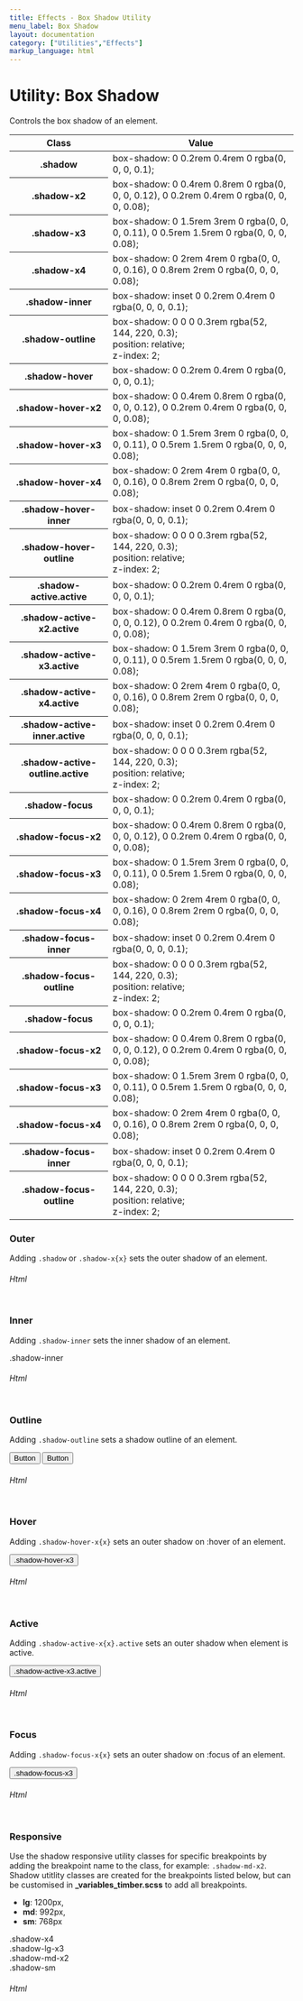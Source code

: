 ```yaml
---
title: Effects - Box Shadow Utility
menu_label: Box Shadow
layout: documentation
category: ["Utilities","Effects"]
markup_language: html
---
```


<div class="section-block">
  <div class="row pt-40 pt-md-40">
    <div class="col w-9/12 w-md-full order-2 content-inner">
      <h1 class="font-light">Utility: Box Shadow</h1>
      <p>Controls the box shadow of an element.</p>
      <!-- Classes -->
      <div class="table-scrollable h-400">
        <table class="table size-md rounded bg-white">
          <thead>
            <tr>
              <th> Class </th>
              <th> Value </th>
            </tr>
          </thead>
          <tbody class="font-mono">
            <tr>
              <th class="color-indigo">.shadow</th>
              <td> box-shadow: 0 0.2rem 0.4rem 0 rgba(0, 0, 0, 0.1); </td>
            </tr>
            <tr>
              <th class="color-indigo">.shadow-x2</th>
              <td> box-shadow: 0 0.4rem 0.8rem 0 rgba(0, 0, 0, 0.12), 0 0.2rem 0.4rem 0 rgba(0, 0, 0, 0.08); </td>
            </tr>
            <tr>
              <th class="color-indigo">.shadow-x3</th>
              <td> box-shadow: 0 1.5rem 3rem 0 rgba(0, 0, 0, 0.11), 0 0.5rem 1.5rem 0 rgba(0, 0, 0, 0.08); </td>
            </tr>
            <tr>
              <th class="color-indigo">.shadow-x4</th>
              <td> box-shadow: 0 2rem 4rem 0 rgba(0, 0, 0, 0.16), 0 0.8rem 2rem 0 rgba(0, 0, 0, 0.08); </td>
            </tr>
            <tr>
              <th class="color-indigo">.shadow-inner</th>
              <td> box-shadow: inset 0 0.2rem 0.4rem 0 rgba(0, 0, 0, 0.1); </td>
            </tr>
            <tr>
              <th class="color-indigo">.shadow-outline</th>
              <td> box-shadow: 0 0 0 0.3rem rgba(52, 144, 220, 0.3);<br> position: relative;<br> z-index: 2; </td>
            </tr>
            <tr>
              <th class="color-indigo">.shadow-hover</th>
              <td> box-shadow: 0 0.2rem 0.4rem 0 rgba(0, 0, 0, 0.1); </td>
            </tr>
            <tr>
              <th class="color-indigo">.shadow-hover-x2</th>
              <td> box-shadow: 0 0.4rem 0.8rem 0 rgba(0, 0, 0, 0.12), 0 0.2rem 0.4rem 0 rgba(0, 0, 0, 0.08); </td>
            </tr>
            <tr>
              <th class="color-indigo">.shadow-hover-x3</th>
              <td> box-shadow: 0 1.5rem 3rem 0 rgba(0, 0, 0, 0.11), 0 0.5rem 1.5rem 0 rgba(0, 0, 0, 0.08); </td>
            </tr>
            <tr>
              <th class="color-indigo">.shadow-hover-x4</th>
              <td> box-shadow: 0 2rem 4rem 0 rgba(0, 0, 0, 0.16), 0 0.8rem 2rem 0 rgba(0, 0, 0, 0.08); </td>
            </tr>
            <tr>
              <th class="color-indigo">.shadow-hover-inner</th>
              <td> box-shadow: inset 0 0.2rem 0.4rem 0 rgba(0, 0, 0, 0.1); </td>
            </tr>
            <tr>
              <th class="color-indigo">.shadow-hover-outline</th>
              <td> box-shadow: 0 0 0 0.3rem rgba(52, 144, 220, 0.3);<br> position: relative;<br> z-index: 2; </td>
            </tr>
            <tr>
              <th class="color-indigo">.shadow-active.active</th>
              <td> box-shadow: 0 0.2rem 0.4rem 0 rgba(0, 0, 0, 0.1); </td>
            </tr>
            <tr>
              <th class="color-indigo">.shadow-active-x2.active</th>
              <td> box-shadow: 0 0.4rem 0.8rem 0 rgba(0, 0, 0, 0.12), 0 0.2rem 0.4rem 0 rgba(0, 0, 0, 0.08); </td>
            </tr>
            <tr>
              <th class="color-indigo">.shadow-active-x3.active</th>
              <td> box-shadow: 0 1.5rem 3rem 0 rgba(0, 0, 0, 0.11), 0 0.5rem 1.5rem 0 rgba(0, 0, 0, 0.08); </td>
            </tr>
            <tr>
              <th class="color-indigo">.shadow-active-x4.active</th>
              <td> box-shadow: 0 2rem 4rem 0 rgba(0, 0, 0, 0.16), 0 0.8rem 2rem 0 rgba(0, 0, 0, 0.08); </td>
            </tr>
            <tr>
              <th class="color-indigo">.shadow-active-inner.active</th>
              <td> box-shadow: inset 0 0.2rem 0.4rem 0 rgba(0, 0, 0, 0.1); </td>
            </tr>
            <tr>
              <th class="color-indigo">.shadow-active-outline.active</th>
              <td> box-shadow: 0 0 0 0.3rem rgba(52, 144, 220, 0.3);<br> position: relative;<br> z-index: 2; </td>
            </tr>
            <tr>
              <th class="color-indigo">.shadow-focus</th>
              <td> box-shadow: 0 0.2rem 0.4rem 0 rgba(0, 0, 0, 0.1); </td>
            </tr>
            <tr>
              <th class="color-indigo">.shadow-focus-x2</th>
              <td> box-shadow: 0 0.4rem 0.8rem 0 rgba(0, 0, 0, 0.12), 0 0.2rem 0.4rem 0 rgba(0, 0, 0, 0.08); </td>
            </tr>
            <tr>
              <th class="color-indigo">.shadow-focus-x3</th>
              <td> box-shadow: 0 1.5rem 3rem 0 rgba(0, 0, 0, 0.11), 0 0.5rem 1.5rem 0 rgba(0, 0, 0, 0.08); </td>
            </tr>
            <tr>
              <th class="color-indigo">.shadow-focus-x4</th>
              <td> box-shadow: 0 2rem 4rem 0 rgba(0, 0, 0, 0.16), 0 0.8rem 2rem 0 rgba(0, 0, 0, 0.08); </td>
            </tr>
            <tr>
              <th class="color-indigo">.shadow-focus-inner</th>
              <td> box-shadow: inset 0 0.2rem 0.4rem 0 rgba(0, 0, 0, 0.1); </td>
            </tr>
            <tr>
              <th class="color-indigo">.shadow-focus-outline</th>
              <td> box-shadow: 0 0 0 0.3rem rgba(52, 144, 220, 0.3);<br> position: relative;<br> z-index: 2; </td>
            </tr>
            <tr>
              <th class="color-indigo">.shadow-focus</th>
              <td> box-shadow: 0 0.2rem 0.4rem 0 rgba(0, 0, 0, 0.1); </td>
            </tr>
            <tr>
              <th class="color-indigo">.shadow-focus-x2</th>
              <td> box-shadow: 0 0.4rem 0.8rem 0 rgba(0, 0, 0, 0.12), 0 0.2rem 0.4rem 0 rgba(0, 0, 0, 0.08); </td>
            </tr>
            <tr>
              <th class="color-indigo">.shadow-focus-x3</th>
              <td> box-shadow: 0 1.5rem 3rem 0 rgba(0, 0, 0, 0.11), 0 0.5rem 1.5rem 0 rgba(0, 0, 0, 0.08); </td>
            </tr>
            <tr>
              <th class="color-indigo">.shadow-focus-x4</th>
              <td> box-shadow: 0 2rem 4rem 0 rgba(0, 0, 0, 0.16), 0 0.8rem 2rem 0 rgba(0, 0, 0, 0.08); </td>
            </tr>
            <tr>
              <th class="color-indigo">.shadow-focus-inner</th>
              <td> box-shadow: inset 0 0.2rem 0.4rem 0 rgba(0, 0, 0, 0.1); </td>
            </tr>
            <tr>
              <th class="color-indigo">.shadow-focus-outline</th>
              <td> box-shadow: 0 0 0 0.3rem rgba(52, 144, 220, 0.3);<br> position: relative;<br> z-index: 2; </td>
            </tr>
          </tbody>
        </table>
      </div>
      <!-- Classes End -->
      <!-- Demo Block -->
      <div class="demo-block mt-80">
        <h3 class="font-light">Outer</h3>
        <p>Adding <code class="color-indigo font-bold">.shadow</code> or <code class="color-indigo font-bold">.shadow-x{x}</code> sets the outer shadow of an element.</p>
        <div class="p-30 flex justify-around rounded bg-grey-ultralight">
        </div>
      </div>
      <!-- Demo Block End -->
      <!-- code -->
      <h6 class="uppercase">Html</h6>
      <div class="rounded p-20 overflow-y-scroll mb-0 bg-gradient-grey-ultralight border-l border-4 border-solid border-indigo">
        <pre class="m-0 language-html"><code class="inline-block scrolling-touch"><!--<div class="w-100 h-100 shadow inline-flex items-center rounded bg-white color-grey-darkest"><span class="mx-auto"></span></div>
<div class="w-100 h-100 shadow-x2 inline-flex items-center rounded bg-white color-grey-darkest"><span class="mx-auto">x2</span></div>
<div class="w-100 h-100 shadow-x3 inline-flex items-center rounded bg-white color-grey-darkest"><span class="mx-auto">x3</span></div>
<div class="w-100 h-100 shadow-x4 inline-flex items-center rounded bg-white color-grey-darkest"><span class="mx-auto">x4</span></div>
--></code></pre>
      </div>
      <!-- code -->
      <!-- Demo Block -->
      <div class="demo-block mt-80">
        <h3 class="font-light">Inner</h3>
        <p>Adding <code class="color-indigo font-bold">.shadow-inner</code> sets the inner shadow of an element.</p>
        <div class="p-30 flex justify-around rounded bg-grey-ultralight">
          <div class="w-200 h-100 shadow-inner inline-flex items-center rounded bg-white color-grey-darkets"><span class="mx-auto">.shadow-inner</span></div>
        </div>
      </div>
      <!-- Demo Block End -->
      <!-- code -->
      <h6 class="uppercase">Html</h6>
      <div class="rounded p-20 overflow-y-scroll mb-0 bg-gradient-grey-ultralight border-l border-4 border-solid border-indigo">
        <pre class="m-0 language-html"><code class="inline-block scrolling-touch"><!--<div class="w-200 h-100 shadow-inner inline-flex items-center rounded bg-white color-grey-darkets"><span class="mx-auto">.shadow-inner</span></div>
--></code></pre>
      </div>
      <!-- code -->
      <!-- Demo Block -->
      <div class="demo-block mt-80">
        <h3 class="font-light">Outline</h3>
        <p>Adding <code class="color-indigo font-bold">.shadow-outline</code> sets a shadow outline of an element.</p>
        <div class="p-30 center rounded bg-grey-ultralight">
          <button class="button rounded bg-grey-darkest bg-hover-teal">Button</button>
          <button class="button rounded bg-grey-darkest bg-hover-teal shadow-outline">Button</button>
        </div>
      </div>
      <!-- Demo Block End -->
      <!-- code -->
      <h6 class="uppercase">Html</h6>
      <div class="rounded p-20 overflow-y-scroll mb-0 bg-gradient-grey-ultralight border-l border-4 border-solid border-indigo">
        <pre class="m-0 language-html"><code class="inline-block scrolling-touch"><!--<button class="button rounded bg-grey-darkest bg-hover-teal">Button</button>
<button class="button rounded bg-grey-darkest bg-hover-teal shadow-outline">Button</button>
--></code></pre>
      </div>
      <!-- code -->
      <!-- Demo Block -->
      <div class="demo-block mt-80">
        <h3 class="font-light">Hover</h3>
        <p>Adding <code class="color-indigo font-bold">.shadow-hover-x{x}</code> sets an outer shadow on :hover of an element.</p>
        <div class="p-30 center rounded bg-grey-ultralight">
          <button class="button shadow-hover-x3 rounded bg-grey-darkest bg-hover-teal">.shadow-hover-x3</button>
        </div>
      </div>
      <!-- Demo Block End -->
      <!-- code -->
      <h6 class="uppercase">Html</h6>
      <div class="rounded p-20 overflow-y-scroll mb-0 bg-gradient-grey-ultralight border-l border-4 border-solid border-indigo">
        <pre class="m-0 language-html"><code class="inline-block scrolling-touch"><!--<button class="button shadow-hover-x3 rounded bg-grey-darkest bg-hover-teal">.shadow-hover-x3</button>
--></code></pre>
      </div>
      <!-- code -->
      <!-- Demo Block -->
      <div class="demo-block mt-80">
        <h3 class="font-light">Active</h3>
        <p>Adding <code class="color-indigo font-bold">.shadow-active-x{x}.active</code> sets an outer shadow when element is active.</p>
        <div class="p-30 center rounded bg-grey-ultralight">
          <button class="button shadow-active-x3 active rounded bg-grey-darkest bg-hover-teal bg-active-teal">.shadow-active-x3.active</button>
        </div>
      </div>
      <!-- Demo Block End -->
      <!-- code -->
      <h6 class="uppercase">Html</h6>
      <div class="rounded p-20 overflow-y-scroll mb-0 bg-gradient-grey-ultralight border-l border-4 border-solid border-indigo">
        <pre class="m-0 language-html"><code class="inline-block scrolling-touch"><!--<button class="button shadow-active-x3 active rounded bg-grey-darkest bg-hover-teal bg-active-teal">.shadow-active-x3.active</button>
--></code></pre>
      </div>
      <!-- code -->
      <!-- Demo Block -->
      <div class="demo-block mt-80">
        <h3 class="font-light">Focus</h3>
        <p>Adding <code class="color-indigo font-bold">.shadow-focus-x{x}</code> sets an outer shadow on :focus of an element.</p>
        <div class="p-30 center rounded bg-grey-ultralight">
          <button class="button shadow-focus-x3 rounded bg-grey-darkest bg-hover-teal bg-focus-teal">.shadow-focus-x3</button>
        </div>
      </div>
      <!-- Demo Block End -->
      <!-- code -->
      <h6 class="uppercase">Html</h6>
      <div class="rounded p-20 overflow-y-scroll mb-0 bg-gradient-grey-ultralight border-l border-4 border-solid border-indigo">
        <pre class="m-0 language-html"><code class="inline-block scrolling-touch"><!--<button class="button shadow-focus-x3 rounded bg-grey-darkest bg-hover-teal bg-focus-teal">.shadow-focus-x3</button>
--></code></pre>
      </div>
      <!-- code -->
      <!-- Demo Block -->
      <div class="demo-block mt-80">
        <h3 class="font-light">Responsive</h3>
        <p>Use the shadow responsive utility classes for specific breakpoints by adding the breakpoint name to the class, for example: <code class="color-indigo font-bold">.shadow-md-x2</code>. Shadow utitlity classes are created for the breakpoints listed below, but can be customised in <strong>_variables_timber.scss</strong> to add all breakpoints.</p>
        <ul class="list-none">
          <li><strong>lg</strong>: 1200px,</li>
          <li><strong>md</strong>: 992px,</li>
          <li><strong>sm</strong>: 768px</li>
        </ul>
        <div class="p-30 flex flex-wrap justify-around rounded bg-grey-ultralight">
          <div class="w-200 h-200 shadow-x4 shadow-lg-x3 shadow-md-x2 shadow-sm inline-flex items-center rounded bg-white color-grey-darkest"><span class="mx-auto">.shadow-x4<br>.shadow-lg-x3<br>.shadow-md-x2<br>.shadow-sm</span></div>
        </div>
      </div>
      <!-- Demo Block End -->
      <!-- code -->
      <h6 class="uppercase">Html</h6>
      <div class="rounded p-20 overflow-y-scroll mb-0 bg-gradient-grey-ultralight border-l border-4 border-solid border-indigo">
        <pre class="m-0 language-html"><code class="inline-block scrolling-touch"><!--<div class="w-200 h-200 shadow-x4 shadow-lg-x3 shadow-md-x2 shadow-sm inline-flex items-center rounded bg-white color-grey-darkest"><span class="mx-auto">.shadow-x4<br>.shadow-lg-x3<br>.shadow-md-x2<br>.shadow-sm</span></div>
--></code></pre>
      </div>
      <!-- code -->
    </div>
    <!-- Content Inner End -->
  </div>
</div>

